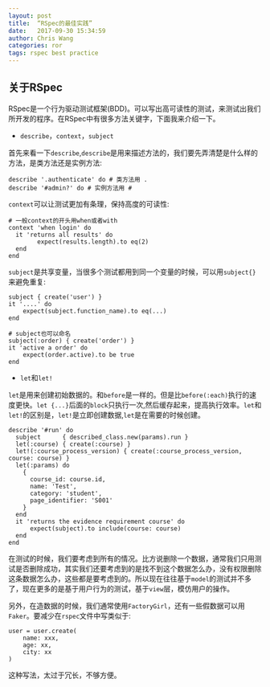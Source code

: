 ```yaml
---
layout: post
title:  “RSpec的最佳实践”
date:   2017-09-30 15:34:59
author: Chris Wang
categories: ror
tags: rspec best practice
---
```


## 关于RSpec
RSpec是一个行为驱动测试框架(BDD)。可以写出高可读性的测试，来测试出我们所开发的程序。在RSpec中有很多方法关键字，下面我来介绍一下。
* `describe`，`context`，`subject`

首先来看一下`describe`,`describe`是用来描述方法的，我们要先弄清楚是什么样的方法，是类方法还是实例方法:
```
describe '.authenticate' do # 类方法用 .
describe '#admin?' do # 实例方法用 #

```
`context`可以让测试更加有条理，保持高度的可读性:
```
# 一般context的开头用when或者with
context 'when login' do
  it 'returns all results' do
        expect(results.length).to eq(2)
  end
end
```


`subject`是共享变量，当很多个测试都用到同一个变量的时候，可以用`subject{}`来避免重复:
```
subject { create('user') }
it '....' do
    expect(subject.function_name).to eq(...)
end

# subject也可以命名
subject(:order) { create('order') }
it 'active a order' do
    expect(order.active).to be true
end
```
* `let`和`let!`

`let`是用来创建初始数据的。和`before`是一样的。但是比`before(:each)`执行的速度更快。`let {...}`后面的`block`只执行一次,然后缓存起来，提高执行效率。`let`和`let!`的区别是，`let!`是立即创建数据,`let`是在需要的时候创建。
```
describe '#run' do
  subject      { described_class.new(params).run }
  let(:course) { create(:course) }
  let!(:course_process_version) { create(:course_process_version, course: course) }
  let(:params) do
    {
      course_id: course.id,
      name: 'Test',
      category: 'student',
      page_identifier: 'S001'
    }
  end
  it 'returns the evidence requirement course' do
      expect(subject).to include(course: course)
  end
end
```

在测试的时候，我们要考虑到所有的情况。比方说删除一个数据，通常我们只用测试是否删除成功，其实我们还要考虑到的是找不到这个数据怎么办，没有权限删除这条数据怎么办，这些都是要考虑到的。所以现在往往基于`model`的测试并不多了，现在更多的是基于用户行为的测试，基于`view`层，模仿用户的操作。

另外，在造数据的时候，我们通常使用`FactoryGirl`，还有一些假数据可以用`Faker`。要减少在`rspec`文件中写类似于:
```
user = user.create(
    name: xxx,
    age: xx,
    city: xx
)
```
这种写法，太过于冗长，不够方便。